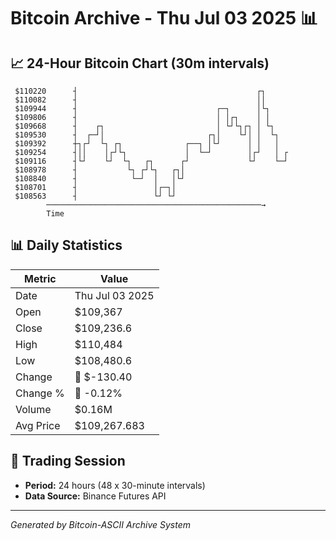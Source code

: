 # Bitcoin Archive - Thu Jul 03 2025 📊

## 📈 24-Hour Bitcoin Chart (30m intervals)

```
 $110220      ┤                                        ┌┐      
 $110082      ┤                                        ││      
 $109944      ┤                               ┌─┐      │└┐     
 $109806      ┤                               │ │┌┐    │ │     
 $109668      ┤    ┌┐                         │ └┘└┐┌┐ │ └┐    
 $109530      ┤  ┌─┘│                       ┌┐│    └┘│ │  └┐   
 $109392      ┼┐┌┘  └┐ ┌┐              ┌──┐ │└┘      │ │   │   
 $109254      ┤││    │┌┘└┐             │  └─┘        │┌┘   │ ┌ 
 $109116      ┤└┘    └┘  └┐   ┌┐      ┌┘             └┘    └─┘ 
 $108978      ┤           └┐ ┌┘└┐   ┌┐│                        
 $108840      ┤            └─┘  │   │└┘                        
 $108701      ┤                 │┌─┐│                          
 $108563      ┤                 └┘ └┘                          
        ────────────────────────────────────────────────→
        Time
```

## 📊 Daily Statistics

| Metric | Value |
|--------|-------|
| Date | Thu Jul 03 2025 |
| Open | $109,367 |
| Close | $109,236.6 |
| High | $110,484 |
| Low | $108,480.6 |
| Change | 🔴 $-130.40 |
| Change % | 🔴 -0.12% |
| Volume | $0.16M |
| Avg Price | $109,267.683 |

## 📅 Trading Session

- **Period:** 24 hours (48 x 30-minute intervals)
- **Data Source:** Binance Futures API

---
*Generated by Bitcoin-ASCII Archive System*
